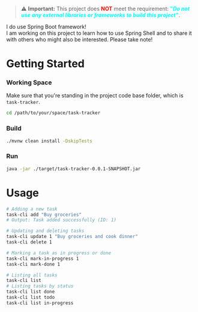 > ⚠️ **Important:** This project does **<span style="color:red;">NOT</span>** meet the requirement: **<span style="color:cyan;">"_Do not use any external libraries or frameworks to build this project_"</span>**.

I do use Spring Boot framework! \
I am working on this project to learn how to use Spring Shell and to share it with others who might also be interested. Please take note!

# Getting Started

### Working Space
Make sure that you're standing in the project code base folder, which is `task-tracker`.
```bash
cd /path/to/your/space/task-tracker
```

### Build
```bash
./mvnw clean install -DskipTests 
```

### Run
```bash
java -jar ./target/task-tracker-0.0.1-SNAPSHOT.jar
```

# Usage
```bash
# Adding a new task
task-cli add "Buy groceries"
# Output: Task added successfully (ID: 1)

# Updating and deleting tasks
task-cli update 1 "Buy groceries and cook dinner"
task-cli delete 1

# Marking a task as in progress or done
task-cli mark-in-progress 1
task-cli mark-done 1

# Listing all tasks
task-cli list
# Listing tasks by status
task-cli list done
task-cli list todo
task-cli list in-progress
```